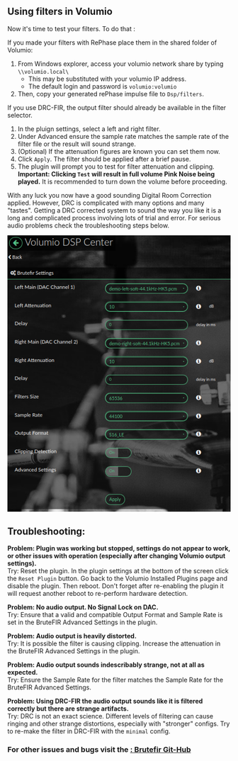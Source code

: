 ## Using filters in Volumio

Now it's time to test your filters. To do that :

If you made your filters with RePhase place them in the shared folder of Volumio:
1. From Windows explorer, access your volumio network share by typing `\\volumio.local\` 
    - This may be substituted with your volumio IP address.
    - The default login and password is `volumio:volumio`
2. Then, copy your generated rePhase impulse file to `Dsp/filters`.

If you use DRC-FIR, the output filter should already be available in the filter selector.

1. In the pluign settings, select a left and right filter. 
2. Under Advanced ensure the sample rate matches the sample rate of the filter file or the result will sound strange. 
3. (Optional) If the attenuation figures are known you can set them now. 
4. Click `Apply`. The filter should be applied after a brief pause.
5. The plugin will prompt you to test for filter attenuation and clipping. __Important: Clicking `Test` will result in full volume Pink Noise being played.__ It is recommended to turn down the volume before proceeding.  

With any luck you now have a good sounding Digital Room Correction applied. However, DRC is complicated with many options and many "tastes". Getting a DRC corrected system to sound the way you like it is a long and complicated process involving lots of trial and error. For serious audio problems check the troubleshooting steps below.

<img src="./img/select_filter.png">

## Troubleshooting:

__Problem: Plugin was working but stopped, settings do not appear to work, or other issues with operation (especially after changing Volumio output settings).__  
Try: Reset the plugin. In the plugin settings at the bottom of the screen click the `Reset Plugin` button. Go back to the Volumio Installed Plugins page and disable the plugin. Then reboot. Don't forget after re-enabling the plugin it will request another reboot to re-perform hardware detection. 

__Problem: No audio output. No Signal Lock on DAC.__  
Try: Ensure that a valid and compatible Output Format and Sample Rate is set in the BruteFIR Advanced Settings in the plugin.  

__Problem: Audio output is heavily distorted.__  
Try: It is possible the filter is causing clipping. Increase the attenuation in the BruteFIR Advanced Settings in the plugin. 

__Problem: Audio output sounds indescribably strange, not at all as expected.__  
Try: Ensure the Sample Rate for the filter matches the Sample Rate for the BruteFIR Advanced Settings. 

__Problem: Using DRC-FIR the audio output sounds like it is filtered correctly but there are strange artifacts.__  
Try: DRC is not an exact science. Different levels of filtering can cause ringing and other strange distortions, especially with "stronger" configs. Try to re-make the filter in DRC-FIR with the `minimal` config. 

### For other issues and bugs visit the [ : Brutefir Git-Hub](https://github.com/balbuze/volumio-plugins/tree/master/plugins/audio_interface/brutefir3)